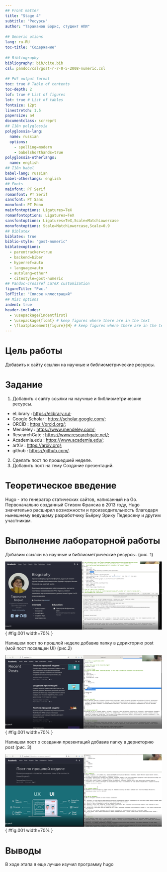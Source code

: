 ```yaml
---
## Front matter
title: "Stage 4"
subtitle: "Ресурсы"
author: "Тараканов Борис, студент НПИ"

## Generic otions
lang: ru-RU
toc-title: "Содержание"

## Bibliography
bibliography: bib/cite.bib
csl: pandoc/csl/gost-r-7-0-5-2008-numeric.csl

## Pdf output format
toc: true # Table of contents
toc-depth: 2
lof: true # List of figures
lot: true # List of tables
fontsize: 12pt
linestretch: 1.5
papersize: a4
documentclass: scrreprt
## I18n polyglossia
polyglossia-lang:
  name: russian
  options:
	- spelling=modern
	- babelshorthands=true
polyglossia-otherlangs:
  name: english
## I18n babel
babel-lang: russian
babel-otherlangs: english
## Fonts
mainfont: PT Serif
romanfont: PT Serif
sansfont: PT Sans
monofont: PT Mono
mainfontoptions: Ligatures=TeX
romanfontoptions: Ligatures=TeX
sansfontoptions: Ligatures=TeX,Scale=MatchLowercase
monofontoptions: Scale=MatchLowercase,Scale=0.9
## Biblatex
biblatex: true
biblio-style: "gost-numeric"
biblatexoptions:
  - parentracker=true
  - backend=biber
  - hyperref=auto
  - language=auto
  - autolang=other*
  - citestyle=gost-numeric
## Pandoc-crossref LaTeX customization
figureTitle: "Рис."
lofTitle: "Список иллюстраций"
## Misc options
indent: true
header-includes:
  - \usepackage{indentfirst}
  - \usepackage{float} # keep figures where there are in the text
  - \floatplacement{figure}{H} # keep figures where there are in the text
---
```


# Цель работы

Добавить к сайту ссылки на научные и библиометрические ресурсы.


# Задание

1. Добавить к сайту ссылки на научные и библиометрические ресурсы.
- eLibrary : https://elibrary.ru/;
- Google Scholar : https://scholar.google.com/;
- ORCID : https://orcid.org/;
- Mendeley : https://www.mendeley.com/;
- ResearchGate : https://www.researchgate.net/;
- Academia.edu : https://www.academia.edu/;
- arXiv : https://arxiv.org/;
- github : https://github.com/.
2. Сделать пост по прошедшей неделе.
3. Добавить пост на тему Создание презентаций.


# Теоретическое введение

Hugo - это генератор статических сайтов, написанный на Go. Первоначально созданный Стивом Франсиа в 2013 году, Hugo значительно расширил возможности и производительность благодаря нынешнему ведущему разработчику Бьёрну Эрику Педерсену и другим участникам.

# Выполнение лабораторной работы

Добавим ссылки на научные и библиометрические ресурсы. (рис. 1)

![Добавление ссылок](image/1.png){ #fig:001 width=70% }

Напишем пост по прошлой неделе добавив папку в дерикторию post (мой пост посвящен UI) (рис.2)

![Написание поста](image/2.png){ #fig:001 width=70% }

Напишем пост о создании презентаций добавив папку в дерикторию post (рис. 3)

![Написание поста](image/3.png){ #fig:001 width=70% }


# Выводы

В ходе этапа я еще лучше изучил программу hugo

